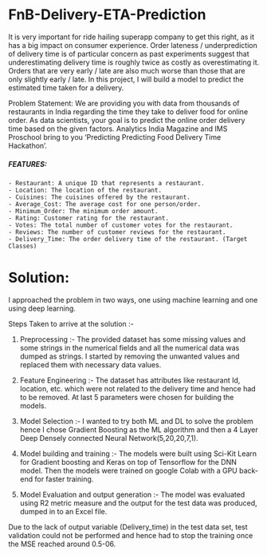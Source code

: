 # FnB-Delivery-ETA-Prediction
It is very important for ride hailing superapp company to get this right, as it has a big impact on consumer experience. Order lateness / underprediction of delivery time is of particular concern as past experiments suggest that underestimating delivery time is roughly twice as costly as overestimating it. Orders that are very early / late are also much worse than those that are only slightly early / late. In this project, I will build a model to predict the estimated time taken for a delivery.

Problem Statement: We are providing you with data from thousands of restaurants in India regarding the time they take to deliver food for online order. As data scientists, your goal is to predict the online order delivery time based on the given factors. Analytics India Magazine and IMS Proschool bring to you ‘Predicting Predicting Food Delivery Time Hackathon’.

##### FEATURES:

    - Restaurant: A unique ID that represents a restaurant.
    - Location: The location of the restaurant.
    - Cuisines: The cuisines offered by the restaurant.
    - Average_Cost: The average cost for one person/order.
    - Minimum_Order: The minimum order amount.
    - Rating: Customer rating for the restaurant.
    - Votes: The total number of customer votes for the restaurant.
    - Reviews: The number of customer reviews for the restaurant.
    - Delivery_Time: The order delivery time of the restaurant. (Target Classes)
    
# Solution:
I approached the problem in two ways, one using machine learning and one using deep learning.

Steps Taken to arrive at the solution :-

1. Preprocessing :- The provided dataset has some missing values and some strings in the numerical fields and all the numerical data was dumped as strings. I started by removing the unwanted values and replaced them with necessary data values.

2. Feature Engineering :- The dataset has attributes like restaurant Id, location, etc. which were not related to the delivery time and hence had to be removed. At last 5 parameters were chosen for building the models.

3. Model Selection :- I wanted to try both ML and DL to solve the problem hence I chose Gradient Boosting as the ML algorithm and then a 4 Layer Deep Densely connected Neural Network(5,20,20,7,1). 

4. Model building and training :- The models were built using Sci-Kit Learn for Gradient boosting and Keras on top of Tensorflow for the DNN model. Then the models were trained on google Colab with a GPU back-end for faster training.

5. Model Evaluation and output generation :-  The model was evaluated using R2 metric measure and the output for the test data was produced, dumped in to an Excel file.

Due to the lack of output variable (Delivery_time) in the test data set, test validation could not be performed and hence had to stop the training once the MSE reached around 0.5-06.
